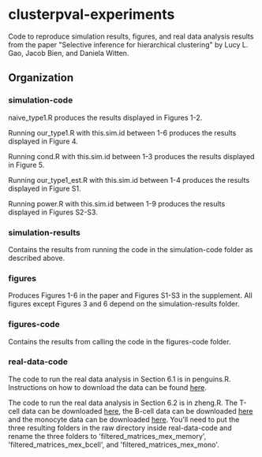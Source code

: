 # clusterpval-experiments 

Code to reproduce simulation results, figures, and real data analysis results from the paper "Selective inference for hierarchical clustering" by Lucy L. Gao, Jacob Bien, and Daniela Witten. 

## Organization

### simulation-code  

naive_type1.R produces the results displayed in Figures 1-2. 

Running our_type1.R with this.sim.id between 1-6 produces the results displayed  in Figure 4.  

Running cond.R with this.sim.id between 1-3 produces the results displayed  in Figure 5.

Running our_type1_est.R with this.sim.id between 1-4 produces the results displayed in Figure S1.

Running power.R with this.sim.id between 1-9 produces the results displayed  in Figures S2-S3. 

### simulation-results  

Contains the results from running the code in the simulation-code folder as described above. 

### figures  

Produces Figures 1-6 in the paper and Figures S1-S3 in the supplement. All figures except Figures 3 and 6 depend on the simulation-results folder. 

### figures-code  

Contains the results from calling the code in the figures-code folder.

### real-data-code  

The code to run the real data analysis in Section 6.1 is in penguins.R. Instructions on how to download the data can be found [here](https://allisonhorst.github.io/palmerpenguins/articles/download.html). 

The code to run the real data analysis in Section 6.2 is in zheng.R. The T-cell data can be downloaded [here](https://support.10xgenomics.com/single-cell-gene-expression/datasets/1.1.0/memory_t), the B-cell data can be downloaded [here](https://support.10xgenomics.com/single-cell-gene-expression/datasets/1.1.0/b_cells) and the monocyte data can be downloaded [here](https://support.10xgenomics.com/single-cell-gene-expression/datasets/1.1.0/cd14_monocytes).  You'll need to put the three resulting folders in the raw directory inside real-data-code and rename the three folders to 'filtered_matrices_mex_memory', 'filtered_matrices_mex_bcell', and 'filtered_matrices_mex_mono'. 
